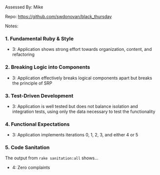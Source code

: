 Assessed By: Mike

Repo: https://github.com/swdonovan/black_thursday

Notes:


### 1. Fundamental Ruby & Style

*   3:  Application shows strong effort towards organization, content, and refactoring

### 2. Breaking Logic into Components

*   3: Application effectively breaks logical components apart but breaks the principle of SRP

### 3. Test-Driven Development


*   3: Application is well tested but does not balance isolation and integration tests, using only the data necessary to test the functionality

### 4. Functional Expectations


*   3: Application implements iterations 0, 1, 2, 3, and either 4 or 5

### 5. Code Sanitation

The output from `rake sanitation:all` shows...

*   4: Zero complaints
